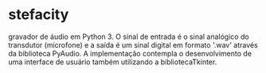 # stefacity
gravador de áudio em Python 3. O sinal de entrada é o sinal analógico do transdutor (microfone) e a saída é um sinal digital em formato '.wav' através da biblioteca PyAudio. A implementação contempla o desenvolvimento de uma interface de usuário também utilizando a bibliotecaTkinter.
